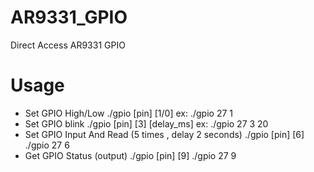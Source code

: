 # AR9331_GPIO
Direct Access AR9331 GPIO

# Usage

- Set GPIO High/Low
    ./gpio [pin] [1/0]
    ex:
    ./gpio 27 1    
- Set GPIO blink
    ./gpio [pin] [3] [delay_ms]
    ex:
    ./gpio 27 3 20
- Set GPIO Input And Read (5 times , delay 2 seconds)
    ./gpio [pin] [6]
    ./gpio 27 6
- Get GPIO Status (output)
    ./gpio [pin] [9]
    ./gpio 27 9

[id]: https://www.unwireddevices.com/wiki/index.php/Working_with_GPIOs_(C/C%2B%2B)  "Working with GPIOs (C/C++)"